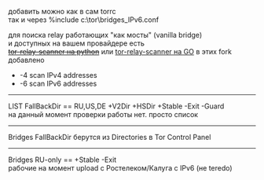
добавить можно как в сам torrc\
так и через %include c:\\tor\\bridges_IPv6.conf 

для поиска relay работающих "как мосты" (vanilla bridge)\
и доступных на вашем провайдере есть\
 ~~[tor-relay-scanner на python](https://github.com/wildekat/tor-relay-scanner)~~
или [tor-relay-scanner на GO](https://github.com/juev/tor-relay-scanner-go)
в этих fork добавлено
+ -4 scan IPv4 addresses
+ -6 scan IPv6 addresses

---

LIST FallBackDir == RU,US,DE +V2Dir +HSDir +Stable -Exit -Guard\
на данный момент проверки работы нет. просто список

---

Bridges FallBackDir берутся из Directories в Tor Control Panel

---

Bridges RU-only == +Stable -Exit\
рабочие на момент upload с Ростелеком/Калуга с IPv6 (не teredo)
